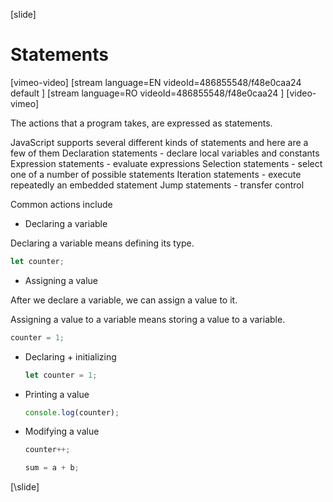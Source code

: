 [slide]
# Statements

[vimeo-video]
[stream language=EN videoId=486855548/f48e0caa24 default ]
[stream language=RO videoId=486855548/f48e0caa24  ]
[video-vimeo]

The actions that a program takes, are expressed as statements. 

JavaScript supports several different kinds of statements and here are a few of them
   Declaration statements - declare local variables and constants
   Expression statements - evaluate expressions
   Selection statements - select one of a number of possible statements
   Iteration statements - execute repeatedly an embedded statement
   Jump statements - transfer control
  
Common actions include
-  Declaring a variable

  Declaring a variable means defining its type.
  ```js
  let counter;
  ```
-  Assigning a value

After we declare a variable, we can assign a value to it.
  
  Assigning a value to a variable means storing a value to a variable.
  ```js
  counter = 1;
  ```

- Declaring + initializing
  ```js
  let counter = 1;
  ```

- Printing a value
  ```js
  console.log(counter);
  ```

- Modifying a value
  ```js
  counter++;
  ```
  
  ```js
  sum = a + b;
  ```
  
[\slide]